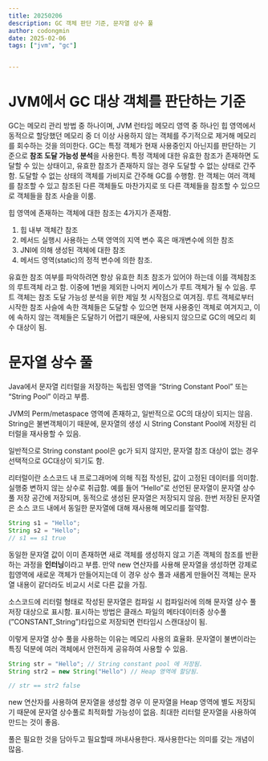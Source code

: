 ```yaml
---
title: 20250206
description: GC 객체 판단 기준, 문자열 상수 풀
author: codongmin
date: 2025-02-06
tags: ["jvm", "gc"]


---
```




# JVM에서 GC 대상 객체를 판단하는 기준

GC는 메모리 관리 방법 중 하나이며, JVM 런타임 메모리 영역 중 하나인 힙 영역에서 동적으로 할당했던 메모리 중 더 이상 사용하지 않는 객체를 주기적으로 제거해 메모리를 회수하는 것을 의미한다. GC는 특정 객체가 현재 사용중인지 아닌지를 판단하는 기준으로 **참조 도달 가능성 분석**을 사용한다. 특정 객체에 대한 유효한 참조가 존재하면 도달할 수 있는 상태이고, 유효한 참조가 존재하지 않는 경우 도달할 수 없는 상태로 간주함. 도달할 수 없는 상태의 객체를 가비지로 간주해 GC를 수행함. 한  객체는 여러 객체를 참조할 수 있고 참조된 다른 객체들도 마찬가지로 또 다른 객체들을 참조할 수 있으므로 객체들을 참조 사슬을 이룸.

힙 영역에 존재하는 객체에 대한 참조는 4가지가 존재함.

1. 힙 내부 객체간 참조
2. 메서드 실행시 사용하는 스택 영역의 지역 변수 혹은 매개변수에 의한 참조
3. JNI에 의해 생성된 객체에 대한 참조
4. 메서드 영역(static)의 정적 변수에 의한 참조.

유효한 참조 여부를 파악하려면 항상 유효한 최초 참조가 있어야 하는데 이를 객체참조의 루트객체 라고 함. 이중에 1번을 제외한 나머지 케이스가 루트 객체가 될 수 있음. 루트 객체는 참조 도달 가능성 분석을 위한 제일 첫 시작점으로 여겨짐. 루트 객체로부터 시작한 참조 사슬에 속한 객체들은 도달할 수 있으면 현재 사용중인 객체로 여겨지고, 이에 속하지 않는 객체들은 도달하기 어렵기 때문에, 사용되지 않으므로 GC의 메모리 회수 대상이 됨.



# 문자열 상수 풀 

Java에서 문자열 리터럴을 저장하는 독립된 영역을 “String Constant Pool” 또는 “String Pool” 이라고 부름.

JVM의 Perm/metaspace 영역에 존재하고, 일반적으로 GC의 대상이 되지는 않음. String은 불변객체이기 때문에, 문자열의 생성 시 String Constant Pool에 저장된 리터럴을 재사용할 수 있음.

<aside>

일반적으로 String constant pool은 gc가 되지 않지만, 문자열 참조 대상이 없는 경우 선택적으로 GC대상이 되기도 함.

</aside>

리터럴이란 소스코드 내 프로그래머에 의해 직접 작성된, 값이 고정된 데이터를 의미함. 실행중 변하지 않는 상수로 취급함. 예를 들어 “Hello”로 선언된 문자열이 문자열 상수 풀 저장 공간에 저장되며, 동적으로 생성된 문자열은 저장되지 않음. 한번 저장된 문자열은 소스 코드 내에서 동일한 문자열에 대해 재사용해 메모리를 절약함.

```java
String s1 = "Hello";
String s2 = "Hello";
// s1 == s1 true
```

동일한 문자열 값이 이미 존재하면 새로 객체를 생성하지 않고 기존 객체의 참조를 반환하는 과정을 **인터닝**이라고 부름. 만약 new 연산자를 사용해 문자열을 생성하면 강제로 힙영역에 새로운 객체가 만들어지는데 이 경우 상수 풀과 새롭게 만들어진 객체는 문자열 내용이 같더라도 비교시 서로 다른 값을 가짐.

소스코드에 리터럴 형태로 작성된 문자열은 컴파일 시 컴파일러에 의해 문자열 상수 풀 저장 대상으로 표시함. 표시하는 방법은 클래스 파일의 메타데이터중 상수풀(”CONSTANT_String”)타입으로 저장되면 런타임시 스캔대상이 됨.

이렇게 문자열 상수 풀을 사용하는 이유는 메모리 사용의 효율화. 문자열이 불변이라는 특징 덕분에 여러 객체에서 안전하게 공유하여 사용할 수 있음.

```java
String str = "Hello"; // String constant pool 에 저장됨.
String str2 = new String("Hello") // Heap 영역에 할당됨.

// str == str2 false
```

new 연산자를 사용하여 문자열을 생성할 경우 이 문자열을 Heap 영역에 별도 저장되기 때문에 문자열 상수풀로 최적화할 가능성이 없음. 최대한 리터럴 문자열을 사용하여 만드는 것이 좋음.

풀은 필요한 것을 담아두고 필요할때 꺼내사용한다. 재사용한다는 의미를 갖는 개념이 많음.